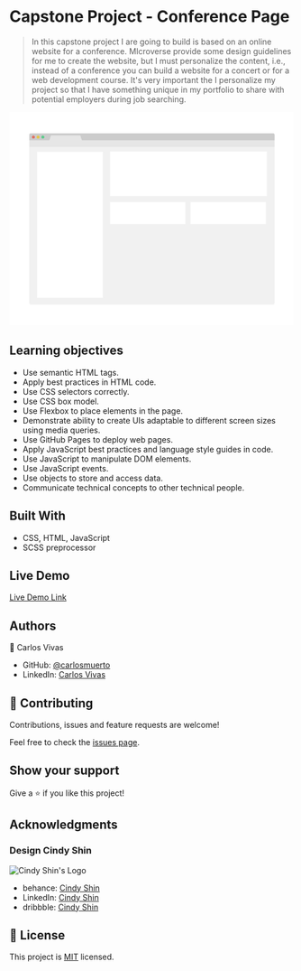 # Capstone Project - Conference Page

> In this capstone project I are going to build is based on an online website for a conference. MIcroverse provide some design guidelines for me to create the website, but I must personalize the content, i.e., instead of a conference you can build a website for a concert or for a web development course. It's very important the I personalize my project so that I have something unique in my portfolio to share with potential employers during job searching.

![screenshot](./app_screenshot.png)

 ## Learning objectives

 - Use semantic HTML tags.
 - Apply best practices in HTML code.
 - Use CSS selectors correctly.
 - Use CSS box model.
 - Use Flexbox to place elements in the page.
 - Demonstrate ability to create UIs adaptable to different screen sizes using media queries.
 - Use GitHub Pages to deploy web pages.
 - Apply JavaScript best practices and language style guides in code.
 - Use JavaScript to manipulate DOM elements.
 - Use JavaScript events.
 - Use objects to store and access data.
 - Communicate technical concepts to other technical people.

## Built With

- CSS, HTML, JavaScript
- SCSS preprocessor

## Live Demo

[Live Demo Link](https://livedemo.com)

## Authors

👤 Carlos Vivas

- GitHub: [@carlosmuerto](https://github.com/carlosmuerto)
- LinkedIn: [Carlos Vivas](https://www.linkedin.com/in/carlos-vivas-818ab831/)


## 🤝 Contributing

Contributions, issues and feature requests are welcome!

Feel free to check the [issues page](issues/).

## Show your support

Give a ⭐️ if you like this project!

## Acknowledgments

### Design Cindy Shin

![Cindy Shin's Logo](https://mir-s3-cdn-cf.behance.net/user/115/0a3f923115241.576e64d0ea9fa.png)

- behance: [Cindy Shin](https://www.behance.net/adagio07)
- LinkedIn: [Cindy Shin](https://www.linkedin.com/in/adagio07/)
- dribbble: [Cindy Shin](https://dribbble.com/adagio07/collections)

## 📝 License

This project is [MIT](LICENSE.md) licensed.
